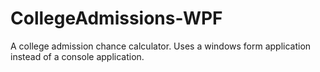 # CollegeAdmissions-WPF
A college admission chance calculator. Uses a windows form application instead of a console application.
